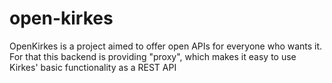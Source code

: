 # open-kirkes
OpenKirkes is a project aimed to offer open APIs for everyone who wants it. For that this backend is providing "proxy", which makes it easy to use Kirkes' basic functionality as a REST API
